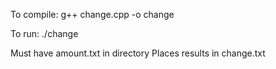 To compile:
g++ change.cpp -o change

To run:
./change

Must have amount.txt in directory
Places results in change.txt
